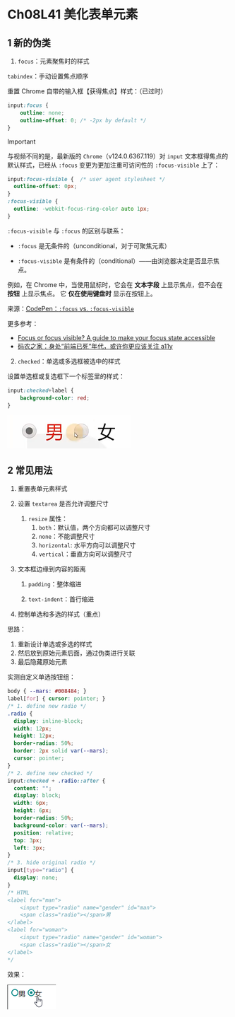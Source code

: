 # Ch08L41 美化表单元素



## 1 新的伪类

1. `focus`：元素聚焦时的样式

`tabindex`：手动设置焦点顺序

重置 Chrome 自带的输入框【获得焦点】样式：（已过时）

```css
input:focus {
    outline: none;
    outline-offset: 0; /* -2px by default */
}
```

> [!important]
>
> 与视频不同的是，最新版的 `Chrome`（v124.0.6367.119）对 `input` 文本框得焦点的默认样式，已经从 `:focus` 变更为更加注重可访问性的 `:focus-visible` 上了：
>
> ```css
> input:focus-visible {  /* user agent stylesheet */
>   outline-offset: 0px;
> }
> :focus-visible {
>   outline: -webkit-focus-ring-color auto 1px;
> }
> ```
>
> `:focus-visible` 与 `:focus` 的区别与联系：
>
> - `:focus` 是无条件的（unconditional，对于可聚焦元素）
> * `:focus-visible` 是有条件的（conditional）——由浏览器决定是否显示焦点。
>
> 例如，在 Chrome 中，当使用鼠标时，它会在 **文本字段** 上显示焦点，但不会在 **按钮** 上显示焦点。 它 **仅在使用键盘时** 显示在按钮上。
>
> 来源：[CodePen：`:focus` vs. `:focus-visible`](https://codepen.io/michai/pen/eYgLPBG) 
>
> 更多参考：
>
> - [Focus or focus visible? A guide to make your focus state accessible](https://mayashavin.com/articles/focus-vs-focus-visible-for-accessibility)
> - [码农之家：身处“前端已死”年代，或许你更应该关注 a11y](https://www.pipipi.net/21053.html)



2. `checked`：单选或多选框被选中的样式

设置单选框或复选框下一个标签里的样式：

```css
input:checked+label {
    background-color: red;
}
```

![change input label styles](../assets/41-1.png)



## 2 常见用法

1. 重置表单元素样式

2. 设置 `textarea` 是否允许调整尺寸
   1. `resize` 属性：
      1. `both`：默认值，两个方向都可以调整尺寸
      2. `none`：不能调整尺寸
      3. `horizontal`: 水平方向可以调整尺寸
      4. `vertical`：垂直方向可以调整尺寸


3. 文本框边缘到内容的距离
   1. `padding`：整体缩进

   2. `text-indent`：首行缩进

4. 控制单选和多选的样式（重点）

思路：

1. 重新设计单选或多选的样式
2. 然后放到原始元素后面，通过伪类进行关联
3. 最后隐藏原始元素

实测自定义单选按钮组：

```css
body { --mars: #008484; }
label[for] { cursor: pointer; }
/* 1. define new radio */
.radio {
  display: inline-block;
  width: 12px;
  height: 12px;
  border-radius: 50%;
  border: 2px solid var(--mars);
  cursor: pointer;
}
/* 2. define new checked */
input:checked + .radio::after {
  content: "";
  display: block;
  width: 6px;
  height: 6px;
  border-radius: 50%;
  background-color: var(--mars);
  position: relative;
  top: 3px;
  left: 3px;
}
/* 3. hide original radio */
input[type="radio"] {
  display: none;
}
/* HTML
<label for="man">
    <input type="radio" name="gender" id="man">
    <span class="radio"></span>男
</label>
<label for="woman">
    <input type="radio" name="gender" id="woman">
    <span class="radio"></span>女
</label>
*/
```

效果：

![customized radios](../assets/41-2.png)
